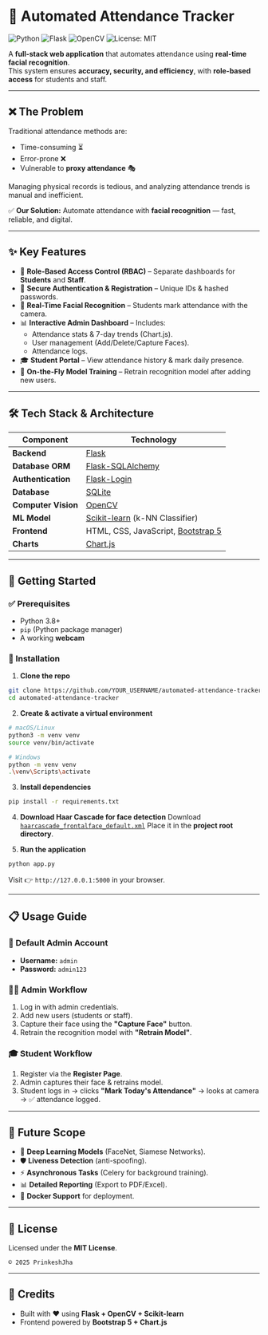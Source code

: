 

<!-- ````markdown -->
# 📸 Automated Attendance Tracker  

![Python](https://img.shields.io/badge/Python-3.8+-blue?logo=python)
![Flask](https://img.shields.io/badge/Flask-Framework-black?logo=flask)
![OpenCV](https://img.shields.io/badge/OpenCV-Computer%20Vision-green?logo=opencv)
![License: MIT](https://img.shields.io/badge/License-MIT-yellow.svg)

A **full-stack web application** that automates attendance using **real-time facial recognition**.  
This system ensures **accuracy, security, and efficiency**, with **role-based access** for students and staff.  

---


## ❌ The Problem  

Traditional attendance methods are:  
- Time-consuming ⏳  
- Error-prone ❌  
- Vulnerable to **proxy attendance** 🎭  

Managing physical records is tedious, and analyzing attendance trends is manual and inefficient.  

✅ **Our Solution:** Automate attendance with **facial recognition** — fast, reliable, and digital.  

---

## ✨ Key Features  

- 🔐 **Role-Based Access Control (RBAC)** – Separate dashboards for **Students** and **Staff**.  
- 👤 **Secure Authentication & Registration** – Unique IDs & hashed passwords.  
- 📸 **Real-Time Facial Recognition** – Students mark attendance with the camera.  
- 📊 **Interactive Admin Dashboard** – Includes:  
  - Attendance stats & 7-day trends (Chart.js).  
  - User management (Add/Delete/Capture Faces).  
  - Attendance logs.  
- 🎓 **Student Portal** – View attendance history & mark daily presence.  
- 🧠 **On-the-Fly Model Training** – Retrain recognition model after adding new users.  

---

## 🛠 Tech Stack & Architecture  

| Component         | Technology                                                                 |
|-------------------|-----------------------------------------------------------------------------|
| **Backend**       | [Flask](https://flask.palletsprojects.com/)                                |
| **Database ORM**  | [Flask-SQLAlchemy](https://flask-sqlalchemy.palletsprojects.com/)           |
| **Authentication**| [Flask-Login](https://flask-login.readthedocs.io/)                         |
| **Database**      | [SQLite](https://www.sqlite.org/)                                          |
| **Computer Vision**| [OpenCV](https://opencv.org/)                                             |
| **ML Model**      | [Scikit-learn](https://scikit-learn.org/) (k-NN Classifier)                 |
| **Frontend**      | HTML, CSS, JavaScript, [Bootstrap 5](https://getbootstrap.com/)             |
| **Charts**        | [Chart.js](https://www.chartjs.org/)                                       |

---

## 🚀 Getting Started  

### ✅ Prerequisites  
- Python 3.8+  
- `pip` (Python package manager)  
- A working **webcam**  

### 🔧 Installation  

1. **Clone the repo**  
```bash
git clone https://github.com/YOUR_USERNAME/automated-attendance-tracker.git
cd automated-attendance-tracker
```

2. **Create & activate a virtual environment**

```bash
# macOS/Linux
python3 -m venv venv
source venv/bin/activate

# Windows
python -m venv venv
.\venv\Scripts\activate
```

3. **Install dependencies**

```bash
pip install -r requirements.txt
```

4. **Download Haar Cascade for face detection**
   Download [`haarcascade_frontalface_default.xml`](https://raw.githubusercontent.com/opencv/opencv/master/data/haarcascades/haarcascade_frontalface_default.xml)
   Place it in the **project root directory**.

5. **Run the application**

```bash
python app.py
```

Visit 👉 `http://127.0.0.1:5000` in your browser.

---

## 📋 Usage Guide

### 🔑 Default Admin Account

* **Username:** `admin`
* **Password:** `admin123`

### 👨‍🏫 Admin Workflow

1. Log in with admin credentials.
2. Add new users (students or staff).
3. Capture their face using the **"Capture Face"** button.
4. Retrain the recognition model with **"Retrain Model"**.

### 🎓 Student Workflow

1. Register via the **Register Page**.
2. Admin captures their face & retrains model.
3. Student logs in → clicks **"Mark Today's Attendance"** → looks at camera → ✅ attendance logged.

---

## 🔮 Future Scope

* 🤖 **Deep Learning Models** (FaceNet, Siamese Networks).
* 🛡 **Liveness Detection** (anti-spoofing).
* ⚡ **Asynchronous Tasks** (Celery for background training).
* 📊 **Detailed Reporting** (Export to PDF/Excel).
* 🐳 **Docker Support** for deployment.

---

## 📄 License

Licensed under the **MIT License**.

```
© 2025 PrinkeshJha
```

---

## 🙌 Credits

* Built with ❤️ using **Flask + OpenCV + Scikit-learn**
* Frontend powered by **Bootstrap 5 + Chart.js**

<!-- ``` -->


